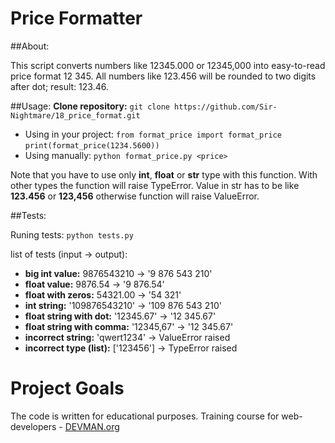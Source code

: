 # Price Formatter

##About:

This script converts numbers like 12345.000 or 12345,000 
into easy-to-read price format 12 345. 
All numbers like 123.456 will be rounded to  two digits after dot; result: 123.46.

##Usage:
**Clone repository:** `git clone https://github.com/Sir-Nightmare/18_price_format.git` 

+ Using in your project: 
`from format_price import format_price`
`print(format_price(1234.5600))`
+ Using manually: `python format_price.py <price>`

Note that you have to use only **int**, **float** or **str** type with this function. With other types the function will raise TypeError.
Value in str has to be like **123.456** or **123,456** otherwise function will raise ValueError.

##Tests:

Runing tests: `python tests.py`

list of tests (input -> output):

+ **big int value:** 9876543210 -> '9 876 543 210'
+ **float value:** 9876.54 -> '9 876.54'
+ **float with zeros:** 54321.00 -> '54 321'
+ **int string:** '109876543210' -> '109 876 543 210'
+ **float string with dot:** '12345.67' -> '12 345.67'
+ **float string with comma:** '12345,67' -> '12 345.67'
+ **incorrect string:** 'qwert1234' ->  ValueError raised
+ **incorrect type (list):** ['123456'] -> TypeError raised

# Project Goals

The code is written for educational purposes. Training course for web-developers - [DEVMAN.org](https://devman.org)
